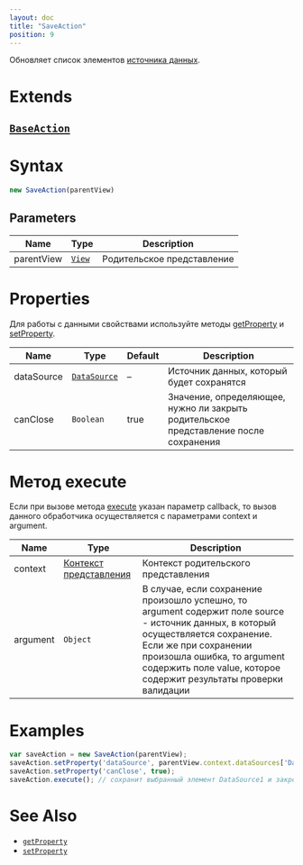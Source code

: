 ```yaml
---
layout: doc
title: "SaveAction"
position: 9
---
```


Обновляет список элементов [источника данных](../../DataSources).

# Extends

## [`BaseAction`](../BaseAction/)

# Syntax

```js
new SaveAction(parentView)
```

## Parameters

|Name|Type|Description|
|----|----------|---------|
|parentView|[`View`](../../Elements/View/)| Родительское представление |

# Properties

Для работы с данными свойствами используйте методы [getProperty](../BaseAction/BaseAction.getProperty/) и [setProperty](../BaseAction/BaseAction.setProperty/).

|Name|Type|Default|Description|
|----|----|----|-----------|
|dataSource|[`DataSource`](../../DataSources/)|–|Источник данных, который будет сохранятся|
|canClose|`Boolean`|true|Значение, определяющее, нужно ли закрыть родительское представление после сохранения|

# Метод execute

Если при вызове метода [execute](../BaseAction/BaseAction.execute/) указан параметр callback, то вызов данного обработчика осуществляется с параметрами context и argument. 

|Name|Type|Description|
|----|----|-----------|
|context|[Контекст представления](../../Context/)|Контекст родительского представления|
|argument|`Object`|В случае, если сохранение произошло успешно, то argument содержит поле source - источник данных, в который осуществляется сохранение. Если же при сохранении произошла ошибка, то argument содержить поле value, которое содержит результаты проверки валидации|

# Examples

```js
var saveAction = new SaveAction(parentView);
saveAction.setProperty('dataSource', parentView.context.dataSources['DataSource1']);
saveAction.setProperty('canClose', true);
saveAction.execute(); // сохранит выбранный элемент DataSource1 и закроет parentView
```

# See Also

* [`getProperty`](../BaseAction/BaseAction.getProperty/)
* [`setProperty`](../BaseAction/BaseAction.setProperty/)